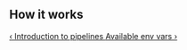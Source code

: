 ## How it works

[&lsaquo; Introduction to pipelines ](/learn/pipelines/01_introduction.html "nav previous pipelines")
[Available env vars &rsaquo;](/learn/pipelines/03_available-env-vars.html "nav next pipelines")
